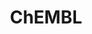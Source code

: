 ---
layout: default
bigquery: https://console.cloud.google.com/bigquery?p=patents-public-data&d=ebi_chembl&page=dataset
citation: '"The ChEMBL database in 2017." Anna Gaulton, Anne Hersey, Michał Nowotka,
  A Patrícia Bento, Jon Chambers, David Mendez, Prudence Mutowo, Francis Atkinson,
  Louisa J Bellis, Elena Cibrián-Uhalte, Mark Davies, Nathan Dedman, Anneli Karlsson,
  María Paula Magariños, John P Overington, George Papadatos, Ines Smit, Andrew R
  Leach Nucleic acids Research (2017) 45 (Database Issue), D945-D954'
contributors: European Bioinformatics Institute
cost: None
description: ChEMBL Data is a manually curated database of small molecules used in
  drug discovery, including information about existing patented drugs.
documentation: 'schema: https://www.ebi.ac.uk/chembl/db_schema


  '
last_edit: 04/09/2022, 13:13:52
location: https://console.cloud.google.com/marketplace/product/google_patents_public_datasets/chembl
maintained_by: EMBL-EBI, an outstation of European Molecular Biology Laboratory
related_publications: '

  ChEMBL: towards direct deposition of bioassay data.


  Mendez D, Gaulton A, Bento AP, Chambers J, De Veij M, Félix E, Magariños MP, Mosquera
  JF, Mutowo P, Nowotka M, Gordillo-Marañón M, Hunter F, Junco L, Mugumbate G, Rodriguez-Lopez
  M, Atkinson F, Bosc N, Radoux CJ, Segura-Cabrera A, Hersey A, Leach AR.


  — Nucleic Acids Res. 2019; 47(D1):D930-D940. doi: 10.1093/nar/gky1075

  '
schema_fields:
- strength
- assay_type
- mecref_id
- confidence
- assay_category
- pathway_key
- record_id
- issue
- polymer_flag
- subgroup
- relationship_desc
- component_id
- std_act_id
- assay_param_id
- trade_name
- src_short_name
- level2_description
- mw_monoisotopic
- frac_class_id
- standard_value
- standard_text_value
- met_conversion
- molecular_species
- sei
- biocomp_id
- job_id
- parent_type
- level5
- protein_class_synonym
- ref_url
- targcomp_id
- downgraded
- l1
- stat
- src_description
- metref_id
- molfile
- uberon_id
- version
- assay_strain
- class_level
- qed_weighted
- l3
- cpd_str_alert_id
- activity_comment
- disease_efficacy
- patent_use_code
- end_position
- protclasssyn_id
- site_id
- target_desc
- withdrawn_country
- src_assay_id
- drug_record_id
- doi
- syn_type
- atc_code
- usan_stem_definition
- assay_tax_id
- text_value
- target_mapping
- structure_type
- result_flag
- doc_type
- mc_organism
- compd_id
- mw_freebase
- activity_id
- published_relation
- ref_id
- ingredient
- name
- domain_type
- max_phase
- usan_substem
- cell_source_tissue
- protein_class_id
- published_units
- short_name
- cell_source_organism
- hba_lipinski
- ddd_comment
- mol_frac_id
- cell_description
- variant_id
- oc_id
- innovator_company
- data_validity_comment
- warning_id
- first_page
- level1_description
- aidx
- l8
- le
- domain_description
- curated_by
- definition
- target_type
- updated_on
- site_residues
- warning_country
- ddd_id
- orig_description
- caloha_id
- rgid
- mc_tax_id
- journal
- idx
- cellosaurus_id
- active_ingredient
- curation_comment
- l7
- units
- tid
- topical
- publication_number
- acd_logp
- standard_relation
- comp_class_id
- metabolite_record_id
- species_group_flag
- protein_class_desc
- mechanism_comment
- cell_id
- mechanism_of_action
- parenteral
- molecule_type
- standard_inchi_key
- source
- l5
- dosed_ingredient
- bei
- go_id
- synonyms
- hbd_lipinski
- active_molregno
- heavy_atoms
- met_id
- updated_by
- acd_logd
- assay_class_id
- smid
- relationship_type
- molsyn_id
- patent_id
- label
- prodrug
- standard_flag
- last_active
- efo_id
- standard_units
- enzyme_tid
- research_stem
- chebi_par_id
- delist_flag
- selectivity_comment
- inorganic_flag
- status
- irac_class_id
- comments
- cell_ontology_id
- bao_format
- mesh_heading
- alert_id
- ass_cls_map_id
- component_synonym
- aspect
- published_value
- ddd_admr
- abstract
- molecular_mechanism
- assay_tissue
- withdrawn_year
- authors
- title
- full_molformula
- assay_source
- ap_id
- tbl
- ro3_pass
- black_box_warning
- alert_name
- cidx
- bao_id
- domain_id
- patent_no
- potential_duplicate
- co_stem_id
- source_domain_id
- year
- domain_name
- product_id
- warnref_id
- route
- psa
- hbd
- src_compound_id
- class_type
- cx_most_apka
- parent_go_id
- num_alerts
- country
- dosage_form
- sequence
- submission_date
- company
- efo_term
- compound_name
- met_comment
- sequence_md5sum
- annotation
- helm_notation
- aromatic_rings
- drugind_id
- l6
- pubmed_id
- parent_id
- action_type
- formulation_id
- prod_pat_id
- ddd_units
- uo_units
- standard_upper_value
- warning_description
- log_id
- l2
- assay_desc
- actsm_id
- stem_class
- site_name
- pchembl_value
- assay_test_type
- applicant_full_name
- db_version
- assay_cell_type
- mol_atc_id
- mc_target_name
- indref_id
- indication_class
- priority
- lle
- standard_inchi
- assay_subcellular_fraction
- stem
- cx_logd
- cell_name
- chembl_id
- mc_target_type
- predbind_id
- toid
- irac_code
- comp_go_id
- max_phase_for_ind
- level3_description
- level4
- mesh_id
- clo_id
- level3
- ddd_value
- pathway_id
- volume
- ad_type
- isoform
- component_type
- usan_stem_id
- bao_endpoint
- oral
- usan_year
- start_position
- patent_expire_date
- mol_irac_id
- hba
- published_type
- cell_source_tax_id
- set_name
- chirality
- mutation
- full_mwt
- homologue
- who_name
- binding_site_comment
- res_stem_id
- compsyn_id
- activity_count
- prediction_method
- pref_name
- value
- ridx
- last_page
- withdrawn_reason
- mol_hrac_id
- parameter_type
- sitecomp_id
- acd_most_bpka
- drug_product_flag
- first_in_class
- availability_type
- confidence_score
- parameter_value
- num_ro5_violations
- src_id
- withdrawn_class
- assay_organism
- ref_type
- warning_year
- warning_class
- num_lipinski_ro5_violations
- parent_molregno
- usan_stem
- level2
- acd_most_apka
- canonical_smiles
- path
- approval_date
- as_id
- standard_type
- tax_id
- db_source
- entity_type
- alogp
- normal_range_min
- qudt_units
- cx_logp
- molregno
- description
- l4
- first_approval
- cx_most_bpka
- major_class
- relation
- previous_company
- rtb
- tid_fixed
- hrac_code
- direct_interaction
- enzyme_name
- creation_date
- cl_lincs_id
- level1
- nda_type
- mec_id
- accession
- drug_substance_flag
- doc_id
- warning_type
- smarts
- who_extra
- assay_id
- hrac_class_id
- relationship
- organism
- therapeutic_flag
- natural_product
- type
- mc_target_accession
- frac_code
- substrate_record_id
- compound_key
- level4_description
- normal_range_max
- related_tid
- tissue_id
- alert_set_id
- targrel_id
- upper_value
- bto_id
- entity_id
- withdrawn_flag
shortname: chembl
tags:
- biotechnology
- health
- chemical
- bioinformatics
- medical
terms_of_use: CC BY-SA 3.0
title: ChEMBL
uuid: e232a192-965c-4ec9-904c-155b6dfe56c5
---